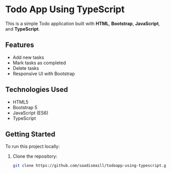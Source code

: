 # Todo App Using TypeScript

This is a simple Todo application built with **HTML**, **Bootstrap**, **JavaScript**, and **TypeScript**.

## Features

- Add new tasks
- Mark tasks as completed
- Delete tasks
- Responsive UI with Bootstrap

## Technologies Used

- HTML5
- Bootstrap 5
- JavaScript (ES6)
- TypeScript

## Getting Started

To run this project locally:

1. Clone the repository:
   ```bash
   git clone https://github.com/saadismaill/todoapp-using-typescript.git
